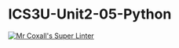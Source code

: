 # ICS3U-Unit2-05-Python

[![Mr Coxall's Super Linter](https://github.com/Kyanh-Pham/ICS3U-Unit2-05-Python/workflows/Mr%20Coxall's%20Super%20Linter/badge.svg)](https://github.com/Kyanh-Pham/ICS3U-Unit2-05-Python/actions/)
